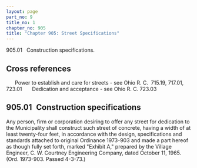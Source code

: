```yaml
---
layout: page
part_no: 9
title_no: 1
chapter_no: 905
title: "Chapter 905: Street Specifications"
---
```


905.01   Construction specifications.

## Cross references

      Power to establish and care for streets - see Ohio R. C.  715.19, 717.01, 723.01
      Dedication and acceptance - see Ohio R. C. 723.03

## 905.01   Construction specifications

Any person, firm or corporation desiring to offer any street for dedication
to the Municipality shall construct such street of concrete, having a width of
at least twenty-four feet, in accordance with the design, specifications and
standards attached to original Ordinance 1973-903 and made a part hereof as
though fully set forth, marked "Exhibit A," prepared by the Village Engineer,
C. W. Courtney Engineering Company, dated October 11, 1965.  
(Ord. 1973-903. Passed 4-3-73.)
